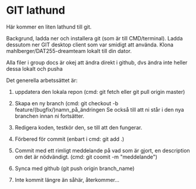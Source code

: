 # GIT lathund

Här kommer en liten lathund till git.

Backgrund, ladda ner och installera git (som är till CMD/terminal). Ladda dessutom ner GIT desktop client som var smidigt att använda. Klona mahlberger/DAT255-dreamteam lokalt till din dator. 

Alla filer i group docs är okej att ändra direkt i github, dvs ändra inte heller dessa lokalt och pusha

Det generella arbetssättet är:

1. uppdatera den lokala repon (cmd: git fetch eller git pull origin master)

2. Skapa en ny branch (cmd: git checkout -b feature/(bugfix/)namn_på_ändringen
  Se också till att ni står i den nya branchen innan ni fortsätter.

3. Redigera koden, testkör den, se till att den fungerar.

4. Förbered för commit (enbart i cmd: git add .)

5. Commit med ett rimligt meddelande på vad som är gjort, en description om det är nödvändigt. (cmd: git coomit -m "meddelande")

6. Synca med github (git push origin branch_name)

7. Inte kommit längre än såhär, återkommer...
